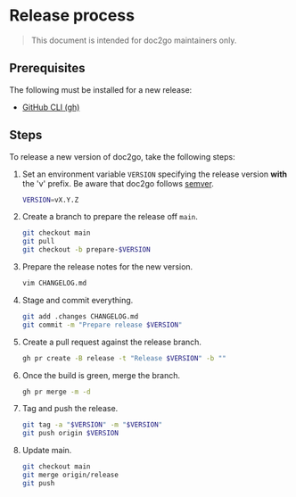 # Release process

> This document is intended for doc2go maintainers only.

## Prerequisites

The following must be installed for a new release:

- [GitHub CLI (gh)](https://cli.github.com/)

## Steps

To release a new version of doc2go, take the following steps:

1. Set an environment variable `VERSION` specifying the release version
   **with** the 'v' prefix.
   Be aware that doc2go follows [semver](https://semver.org/).

    ```bash
    VERSION=vX.Y.Z
    ```

2. Create a branch to prepare the release off `main`.

    ```bash
    git checkout main
    git pull
    git checkout -b prepare-$VERSION
    ```

3. Prepare the release notes for the new version.

    ```bash
    vim CHANGELOG.md
    ```

4. Stage and commit everything.

    ```bash
    git add .changes CHANGELOG.md
    git commit -m "Prepare release $VERSION"
    ```

5. Create a pull request against the release branch.

    ```bash
    gh pr create -B release -t "Release $VERSION" -b ""
    ```

6. Once the build is green, merge the branch.

    ```bash
    gh pr merge -m -d
    ```

7. Tag and push the release.

    ```bash
    git tag -a "$VERSION" -m "$VERSION"
    git push origin $VERSION
    ```

8. Update main.

    ```bash
    git checkout main
    git merge origin/release
    git push
    ```
